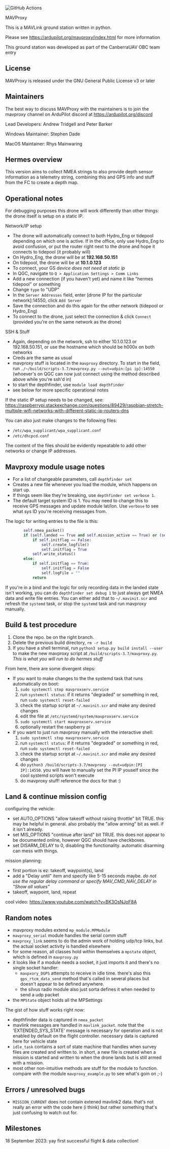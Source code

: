 ![GitHub Actions](https://github.com/ardupilot/MAVProxy/actions/workflows/windows_build.yml/badge.svg)

MAVProxy

This is a MAVLink ground station written in python. 

Please see https://ardupilot.org/mavproxy/index.html for more information

This ground station was developed as part of the CanberraUAV OBC team
entry

License
-------

MAVProxy is released under the GNU General Public License v3 or later


Maintainers
-----------

The best way to discuss MAVProxy with the maintainers is to join the
mavproxy channel on ArduPilot discord at https://ardupilot.org/discord

Lead Developers: Andrew Tridgell and Peter Barker

Windows Maintainer: Stephen Dade

MacOS Maintainer: Rhys Mainwaring


Hermes overview
---------------
This version aims to collect NMEA strings to also provide depth sensor information as a telemetry string, combining this and GPS info and stuff from the FC to create a depth map.

Operational notes
-----------------
For debugging purposes this drone will work differently than other things: the drone itself is setup on a static IP.

Network/IP setup
* The drone will automatically connect to both Hydro_Eng or tidepool depending on which one is active. If in the office, only use Hydro_Eng to avoid confusion, or put the router right next to the drone and hope it connects to tidepool (it probably will)
* On Hydro_Eng, the drone will be at **192.168.50.151**
* On tidepool, the drone will be at **10.1.0.123**
* To connect, your GS *device does not need at static ip*
* In QGC, navigate to `Q > Application Settings > Comm Links`
* Add a new connection (if you haven't yet) and name it like "hermes tidepool" or something
* Change `type` to "UDP"
* In the `Server Addresses` field, enter [drone IP for the particular network]:14550, click `Add Server`
* Save the connection and do this again for the other network (tidepool or Hydro_Eng)
* To connect to the drone, just select the connection & click `Connect` (provided you're on the same network as the drone)

SSH & Stuff
* Again, depending on the network, ssh to either 10.1.0.123 or 192.168.50.151, or use the hostname which should be h000x on both networks
* Creds are the same as usual
* mavproxy stuff is located in the `mavproxy` directory. To start in the field, run `./~/build/scripts-3.7/mavproxy.py --out=udpin:[pi ip]:14550` (whoever's on QGC can now just connect using the method described above while you're ssh'd in)
* to start the depthfinder, use `module load depthfinder`
* see below for more specific operational notes

If the static IP setup needs to be changed, see: https://raspberrypi.stackexchange.com/questions/89429/raspbian-stretch-multiple-wifi-networks-with-different-static-ip-routers-dns

You can also just make changes to the following files:
* `/etc/wpa_supplicant/wpa_supplicant.conf`
* `/etc/dhcpcd.conf`

The content of the files should be evidently repeatable to add other networks or change IP addresses.

Mavproxy module usage notes
---------------------------
- For a list of changeable parameters, call `depthfinder set`
- Creates a new file whenever you load the module, which happens on start up.
- If things seem like they're breaking, use `depthfinder set verbose 1`.  
- The default target system ID is 1. You may need to change this to receive GPS messages and update module lat/lon. Use `verbose` to see what sys ID you're receiving messages from.

The logic for writing entries to the file is this:
```python
        self.nmea_packet()
        if (self.landed == True and self.mission_active == True) or (self.depthfinder_settings.debug == True): 
            if self.initflag == False:
                self.create_logfile()
                self.initflag = True
            self.write_status()
        else:
            if self.initflag == True:
                self.initflag = False
                self.logFile = ""
            return
```

If you're in a bind and the logic for only recording data in the landed state isn't working, you can do `depthfinder set debug 1` to just always get NMEA data and write file entries. You can either add that to `~/.mavinit.scr` and refresh the `systemd` task, or stop the `systemd` task and run mavproxy manually.

Build & test procedure
----------------------
1. Clone the repo. be on the right branch.
2. Delete the previous build directory, `rm -r build`
3. If you have a shell terminal, run `python3 setup.py build install --user` to make the new mavproxy script at `/build/scripts-3.7/mavproxy.py`. *This is what you will run to do hermes stuff*

From here, there are some divergent steps:
* If you want to make changes to the the systemd task that runs automatically on boot:
    1. `sudo systemctl stop mavproxserv.service`
    2. run `systemctl status`: if it returns "degraded" or something in red, run `sudo systemctl reset-failed`
    3. check the startup script at `~/.mavinit.scr` and make any desired changes
    4. edit the file at `/etc/systemd/system/mavproxserv.service`
    5. `sudo systemctl start mavproxserv.service`
    6. optionally restart the raspberry pi
* If you want to just run mavproxy manually with the interactive shell:
    1. `sudo systemctl stop mavproxserv.service`
    2. run `systemctl status`: if it returns "degraded" or something in red, run `sudo systemctl reset-failed`
    3. check the startup script at `~/.mavinit.scr` and make any desired changes
    4. do `python3 /build/scripts-3.7/mavproxy --out=udpin:[PI IP]:14550`. you will have to manually set the PI IP youself since the cool systemd scripts won't execute
    5. do mavproxy stuff! reference the docs for that :)


Land & continue mission config
------------------------------
configuring the vehicle:
* set AUTO_OPTIONS "allow takeoff without raising throttle" bit TRUE. this may be helpful in general. also probably the "allow arming" bit as well. if it isn't already.
* set MIS_OPTIONS "continue after land" bit TRUE. this does not appear to be documented online, however QGC should have checkboxes.
* set DISARM_DELAY to 0, disabling the functionality. automatic disarming can mess with things.

mission planning:
* first portion is ez: takeoff, waypoint(s), land
* add a "Delay until" item and specify like 5-15 seconds maybe. *do not use the regular delay command or specify MAV_CMD_NAV_DELAY in "Show all values"*
* takeoff, waypoint, land, repeat

cool video: https://www.youtube.com/watch?v=BK3OsNJoF8A
  

Random notes
------------
* mavproxy modules extend `mp_module.MPModule`
* `mavproxy_serial` module handles the serial comm stuff
* `mavproxy_link` seems to do the admin work of holding udp/tcp links, but the actual socket activity is handled elsewhere
* for some reason, all classes hold within themselves a `mpstate` object, which is defined in `mavproxy.py`
* it looks like if a module needs a socket, it just imports it and there's no single socket handler:
    * `mavpxory_DGPS` attempts to receive in idle time. there's also this `gps_rtcm_data_send` method that's called in several places but doesn't appear to be defined anywhere.
    * the silvus radio module also just sorta defines it when needed to send a udp packet
* the `MPState` object holds all the MPSettings  


The gist of how stuff works right now:
* depthfinder data is captured in `nmea_packet`
* mavlink messages are handled in `mavlink_packet`. note that the 'EXTENDED_SYS_STATE' message is necessary for operation and is not enabled by default on the flight controller. necessary data is captured here for vehicle state
* `idle_task` contains a sort of state machine that handles when survey files are created and written to. in short, a new file is created when a mission is started and written to when the drone lands but is still armed with a mission.
* most other non-intuitive methods are stuff for the module to function. compare with the module `mavproxy_example.py` to see what's goin on ;-)


Errors / unresolved bugs
------------------------
* `MISSION_CURRENT` does not contain extened mavlink2 data. that's not really an error with the code here (i think) but rather something that's just confusing to watch out for.


Milestones
----------
18 September 2023: yay first successful flight & data collection!
